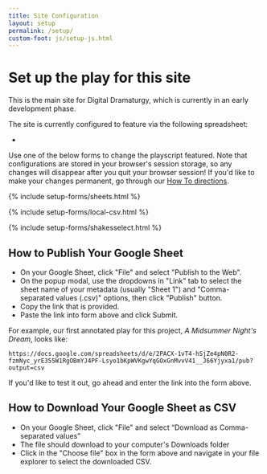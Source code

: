 ```yaml
---
title: Site Configuration
layout: setup
permalink: /setup/
custom-foot: js/setup-js.html
---
```


# Set up the play for this site

This is the main site for Digital Dramaturgy, which is currently in an early development phase.  

The site is currently configured to feature **<span id="play_title_check"></span>** via the following spreadsheet:
- ***<span id="current-metadata" class="small"></span>***

Use one of the below forms to change the playscript featured. Note that configurations are stored in your browser's session storage, so any changes will disappear after you quit your browser session! If you'd like to make your changes permanent, go through our [How To directions](directions.html).

{% include setup-forms/sheets.html %}

{% include setup-forms/local-csv.html %}

{% include setup-forms/shakesselect.html %}

## How to Publish Your Google Sheet

- On your Google Sheet, click "File" and select "Publish to the Web".
- On the popup modal, use the dropdowns in "Link" tab to select the sheet name of your metadata (usually "Sheet 1") and "Comma-separated values (.csv)" options, then click "Publish" button.
- Copy the link that is provided.
- Paste the link into form above and click Submit.

For example, our first annotated play for this project, *A Midsummer Night's Dream*, looks like:

`https://docs.google.com/spreadsheets/d/e/2PACX-1vT4-hSjZe4pN0R2-fzmNyc_yrE355W1RgOBmYJ4PF-Lsyo1bKpWVKgwYqGOxGnMvvV41__J66Yjyxa1/pub?output=csv`

If you'd like to test it out, go ahead and enter the link into the form above. 

## How to Download Your Google Sheet as CSV

- On your Google Sheet, click "File" and select “Download as Comma-separated values”
- The file should download to your computer's Downloads folder
- Click in the "Choose file" box in the form above and navigate in your file explorer to select the downloaded CSV.